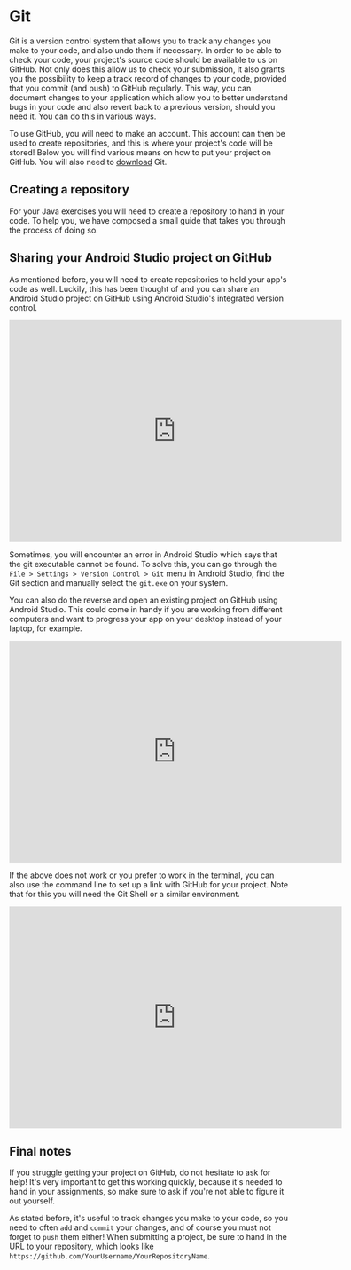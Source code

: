 # Git

Git is a version control system that allows you to track any changes you make to your code, and also undo them if necessary. In order to be able to check your code, your project's source code should be available to us on GitHub. Not only does this allow us to check your submission, it also grants you the possibility to keep a track record of changes to your code, provided that you commit (and push) to GitHub regularly. This way, you can document changes to your application which allow you to better understand bugs in your code and also revert back to a previous version, should you need it. You can do this in various ways. 

To use GitHub, you will need to make an account. This account can then be used to create repositories, and this is where your project's code will be stored! Below you will find various means on how to put your project on GitHub. You will also need to [download](https://desktop.github.com/) Git.

## Creating a repository
For your Java exercises you will need to create a repository to hand in your code. To help you, we have composed a small guide that takes you through the process of doing so.




## Sharing your Android Studio project on GitHub

As mentioned before, you will need to create repositories to hold your app's code as well. Luckily, this has been thought of and you can share an Android Studio project on GitHub using Android Studio's integrated version control. 
<iframe src="https://player.vimeo.com/video/211286081" width="600" height="400" frameborder="0" webkitallowfullscreen mozallowfullscreen allowfullscreen></iframe>
 <br>
 
Sometimes, you will encounter an error in Android Studio which says that the git executable cannot be found. To solve this, you can go through the `File > Settings > Version Control > Git` menu in Android Studio, find the Git section and manually select the `git.exe` on your system.
 
You can also do the reverse and open an existing project on GitHub using Android Studio. This could come in handy if you are working from different computers and want to progress your app on your desktop instead of your laptop, for example.
<iframe src="https://player.vimeo.com/video/211286086" width="600" height="400" frameborder="0" webkitallowfullscreen mozallowfullscreen allowfullscreen></iframe>
 <br>
 
If the above does not work or you prefer to work in the terminal, you can also use the command line to set up a link with GitHub for your project. Note that for this you will need the Git Shell or a similar environment. 
<iframe src="https://player.vimeo.com/video/211268572" width="600" height="400" frameborder="0" webkitallowfullscreen mozallowfullscreen allowfullscreen></iframe>
 <br>
 
## Final notes
If you struggle getting your project on GitHub, do not hesitate to ask for help! It's very important to get this working quickly, because it's needed to hand in your assignments, so make sure to ask if you're not able to figure it out yourself. 

As stated before, it's useful to track changes you make to your code, so you need to often `add` and `commit` your changes, and of course you must not forget to `push` them either! When submitting a project, be sure to hand in the URL to your repository, which looks like `https://github.com/YourUsername/YourRepositoryName`.